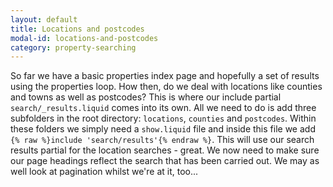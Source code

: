 ```yaml
---
layout: default
title: Locations and postcodes
modal-id: locations-and-postcodes
category: property-searching
---
```

So far we have a basic properties index page and hopefully a set of results using the properties loop. How then, do we deal with locations like counties and towns as well as postcodes? This is where our include partial ``search/_results.liquid`` comes into its own. All we need to do is add three subfolders in the root directory: ``locations``, ``counties`` and ``postcodes``. Within these folders we simply need a ``show.liquid`` file and inside this file we add ``{% raw %}include 'search/results'{% endraw %}``. This will use our search results partial for the location searches - great. We now need to make sure our page headings reflect the search that has been carried out. We may as well look at pagination whilst we're at it, too...